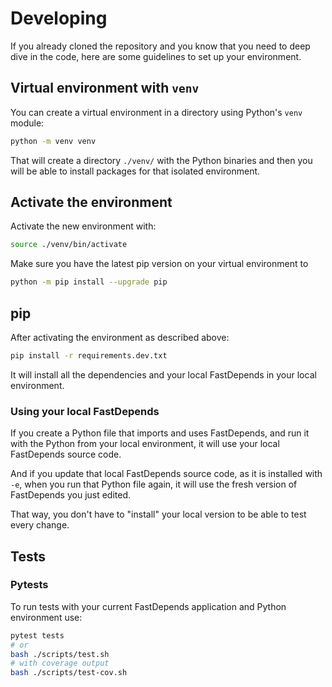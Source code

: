 # Developing

If you already cloned the repository and you know that you need to deep dive in the code, here are some guidelines to set up your environment.

## Virtual environment with `venv`

You can create a virtual environment in a directory using Python's `venv` module:

```bash
python -m venv venv
```

That will create a directory `./venv/` with the Python binaries and then you will be able to install packages for that isolated environment.

## Activate the environment

Activate the new environment with:

```bash
source ./venv/bin/activate
```

Make sure you have the latest pip version on your virtual environment to

```bash
python -m pip install --upgrade pip
```

## pip

After activating the environment as described above:

```bash
pip install -r requirements.dev.txt
```

It will install all the dependencies and your local FastDepends in your local environment.

### Using your local FastDepends

If you create a Python file that imports and uses FastDepends, and run it with the Python from your local environment, it will use your local FastDepends source code.

And if you update that local FastDepends source code, as it is installed with `-e`, when you run that Python file again, it will use the fresh version of FastDepends you just edited.

That way, you don't have to "install" your local version to be able to test every change.

## Tests

### Pytests

To run tests with your current FastDepends application and Python environment use:

```bash
pytest tests
# or
bash ./scripts/test.sh
# with coverage output
bash ./scripts/test-cov.sh
```
